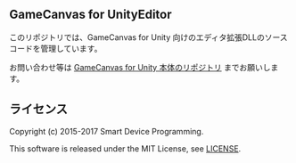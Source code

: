 
## GameCanvas for UnityEditor

このリポジトリでは、GameCanvas for Unity 向けのエディタ拡張DLLのソースコードを管理しています。

お問い合わせ等は [GameCanvas for Unity 本体のリポジトリ](https://github.com/sfc-sdp/GameCanvas-Unity) までお願いします。

## ライセンス
Copyright (c) 2015-2017 Smart Device Programming.

This software is released under the MIT License, see [LICENSE](LICENSE).
